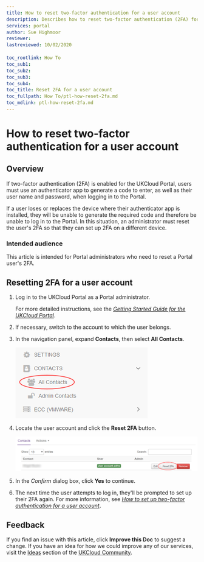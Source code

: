 ```yaml
---
title: How to reset two-factor authentication for a user account
description: Describes how to reset two-factor authentication (2FA) for a user account
services: portal
author: Sue Highmoor
reviewer: 
lastreviewed: 10/02/2020

toc_rootlink: How To
toc_sub1:
toc_sub2:
toc_sub3:
toc_sub4:
toc_title: Reset 2FA for a user account
toc_fullpath: How To/ptl-how-reset-2fa.md
toc_mdlink: ptl-how-reset-2fa.md
---
```


# How to reset two-factor authentication for a user account

## Overview

If two-factor authentication (2FA) is enabled for the UKCloud Portal, users must use an authenticator app to generate a code to enter, as well as their user name and password, when logging in to the Portal.

If a user loses or replaces the device where their authenticator app is installed, they will be unable to generate the required code and therefore be unable to log in to the Portal. In this situation, an administrator must reset the user's 2FA so that they can set up 2FA on a different device.

### Intended audience

This article is intended for Portal administrators who need to reset a Portal user's 2FA.

## Resetting 2FA for a user account

1. Log in to the UKCloud Portal as a Portal administrator.

    For more detailed instructions, see the [*Getting Started Guide for the UKCloud Portal*](ptl-gs.md).

2. If necessary, switch to the account to which the user belongs.

3. In the navigation panel, expand **Contacts**, then select **All Contacts**.

    ![All contacts menu option in the UKCloud Portal](images/ptl-mnu-all-contacts.png)

4. Locate the user account and click the **Reset 2FA** button.

    ![Reset 2FA button](images/ptl-contact-reset-2fa.png)

5. In the *Confirm* dialog box, click **Yes** to continue.

6. The next time the user attempts to log in, they'll be prompted to set up their 2FA again. For more information, see [*How to set up two-factor authentication for a user account*](ptl-how-setup-2fa.md).

## Feedback

If you find an issue with this article, click **Improve this Doc** to suggest a change. If you have an idea for how we could improve any of our services, visit the [Ideas](https://community.ukcloud.com/ideas) section of the [UKCloud Community](https://community.ukcloud.com).
